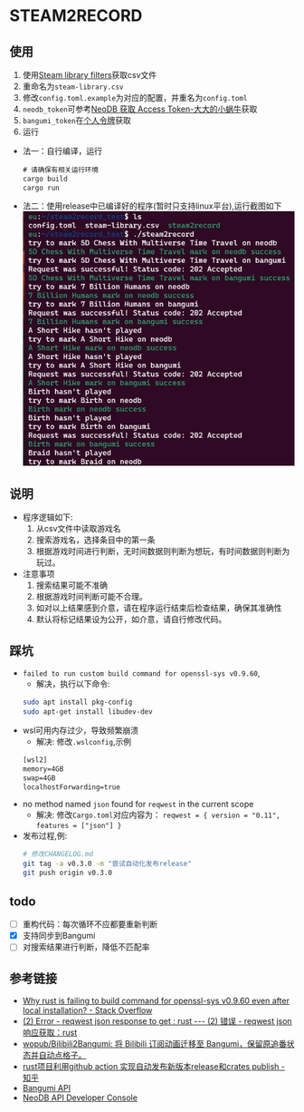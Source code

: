 # STEAM2RECORD

## 使用
1. 使用[Steam library filters](https://www.lorenzostanco.com/lab/steam/)获取csv文件
2. 重命名为`steam-library.csv`
3. 修改`config.toml.example`为对应的配置，并重名为`config.toml`
4. `neodb_token`可参考[NeoDB 获取 Access Token-大大的小蜗牛](https://eallion.com/neodb_token)获取
5. `bangumi_token`在[个人令牌](https://next.bgm.tv/demo/access-token)获取
5. 运行
- 法一：自行编译，运行
    ```
    # 请确保有相关运行环境
    cargo build
    cargo run 
    ```
- 法二：使用release中已编译好的程序(暂时只支持linux平台),运行截图如下
  ![run](run.jpg)

## 说明
- 程序逻辑如下:
    1. 从csv文件中读取游戏名
    2. 搜索游戏名，选择条目中的第一条
    3. 根据游戏时间进行判断，无时间数据则判断为想玩，有时间数据则判断为玩过。
- 注意事项
    1. 搜索结果可能不准确
    2. 根据游戏时间判断可能不合理。
    3. 如对以上结果感到介意，请在程序运行结束后检查结果，确保其准确性
    4. 默认将标记结果设为公开，如介意，请自行修改代码。

## 踩坑
- `failed to run custom build command for openssl-sys v0.9.60`,
    - 解决，执行以下命令:
    ```bash
    sudo apt install pkg-config
    sudo apt-get install libudev-dev
    ```
- wsl可用内存过少，导致频繁崩溃
    - 解决:
    修改`.wslconfig`,示例
    ```
    [wsl2]
    memory=4GB
    swap=4GB
    localhostForwarding=true
    ```
- no method named `json` found for `reqwest` in the current scope
    - 解决:
    修改`Cargo.toml`对应内容为：
    `reqwest = { version = "0.11", features = ["json"] }`
- 发布过程,例:
    ```bash
    # 修改CHANGELOG.md
    git tag -a v0.3.0 -m "尝试自动化发布release"
    git push origin v0.3.0
    ```

## todo
- [ ] 重构代码：每次循环不应都要重新判断
- [x] 支持同步到Bangumi
- [ ] 对搜索结果进行判断，降低不匹配率

## 参考链接
- [Why rust is failing to build command for openssl-sys v0.9.60 even after local installation? - Stack Overflow](https://stackoverflow.com/questions/65553557/why-rust-is-failing-to-build-command-for-openssl-sys-v0-9-60-even-after-local-in)
- [(2) Error - reqwest json response to get : rust --- (2) 错误 - reqwest json 响应获取：rust](https://www.reddit.com/r/rust/comments/gg98m0/error_reqwest_json_response_to_get/)
- [wopub/Bilibili2Bangumi: 将 Bilibili 订阅动画迁移至 Bangumi，保留原追番状态并自动点格子。](https://github.com/wopub/Bilibili2Bangumi)
- [rust项目利用github action 实现自动发布新版本release和crates publish - 知乎](https://zhuanlan.zhihu.com/p/526696611)
- [Bangumi API](https://bangumi.github.io/api/#/%E6%94%B6%E8%97%8F/postUserCollection)
- [NeoDB API Developer Console](https://neodb.social/developer/#/default/journal_api_mark_item)